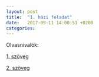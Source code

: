 ```yaml
---
layout: post
title:  "1. házi feladat"
date:   2017-09-11 14:00:51 +0200
categories:
---
```


Olvasnivalók:

[1. szöveg](http://textologia.iti.mta.hu/alapelvek.pdf)

[2. szöveg](http://textologia.iti.mta.hu/peter_laszlo.pdf)